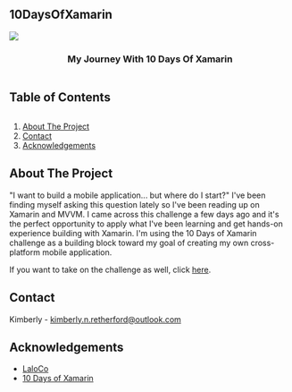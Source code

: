 ## 10DaysOfXamarin


<!-- PROJECT LOGO -->
![](https://gallery.mailchimp.com/28e4e4681c87e8eaa33e8b993/images/63142d24-f25b-43a8-8d6a-b2acd4e9a0b2.png)
<h3 align="center">My Journey With 10 Days Of Xamarin</h3>


<!-- TABLE OF CONTENTS -->
  <summary><h2 style="display: inline-block">Table of Contents</h2></summary>
  <ol>
    <li><a href="#about-the-project">About The Project</a></li>
    <li><a href="#contact">Contact</a></li>
    <li><a href="#acknowledgements">Acknowledgements</a></li>
  </ol>

<!-- ABOUT THE PROJECT -->
## About The Project
"I want to build a mobile application... but where do I start?"
I've been finding myself asking this question lately so I've been reading up on Xamarin and MVVM. I came across this challenge a few days ago and it's the perfect opportunity to apply what I've been learning and get hands-on experience building with Xamarin.
I'm using the 10 Days of Xamarin challenge as a building block toward my goal of creating my own cross-platform mobile application.

If you want to take on the challenge as well, click <a href="https://join.10daysofxamarin.blog/landing">here</a>.



<!-- CONTACT -->
## Contact
Kimberly - kimberly.n.retherford@outlook.com

<!-- ACKNOWLEDGEMENTS -->
## Acknowledgements
* [LaloCo](https://github.com/LaloCo/10DaysOfXamarin)
* [10 Days of Xamarin](https://join.10daysofxamarin.blog/landing)
